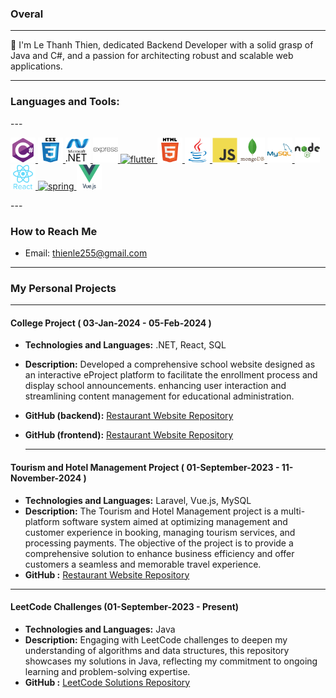 ### Overal
---
👋 I'm Le Thanh Thien,  dedicated Backend Developer with a solid grasp of Java and C#, and a passion for architecting robust and scalable web applications.

---
<h3 align="left">Languages and Tools:</h3>
---

<p align="left"> <a href="https://www.w3schools.com/cs/" target="_blank" rel="noreferrer"> <img src="https://raw.githubusercontent.com/devicons/devicon/master/icons/csharp/csharp-original.svg" alt="csharp" width="40" height="40"/> </a> <a href="https://www.w3schools.com/css/" target="_blank" rel="noreferrer"> <img src="https://raw.githubusercontent.com/devicons/devicon/master/icons/css3/css3-original-wordmark.svg" alt="css3" width="40" height="40"/> </a> <a href="https://dotnet.microsoft.com/" target="_blank" rel="noreferrer"> <img src="https://raw.githubusercontent.com/devicons/devicon/master/icons/dot-net/dot-net-original-wordmark.svg" alt="dotnet" width="40" height="40"/> </a> <a href="https://expressjs.com" target="_blank" rel="noreferrer"> <img src="https://raw.githubusercontent.com/devicons/devicon/master/icons/express/express-original-wordmark.svg" alt="express" width="40" height="40"/> </a> <a href="https://flutter.dev" target="_blank" rel="noreferrer"> <img src="https://www.vectorlogo.zone/logos/flutterio/flutterio-icon.svg" alt="flutter" width="40" height="40"/> </a> <a href="https://www.w3.org/html/" target="_blank" rel="noreferrer"> <img src="https://raw.githubusercontent.com/devicons/devicon/master/icons/html5/html5-original-wordmark.svg" alt="html5" width="40" height="40"/> </a> <a href="https://www.java.com" target="_blank" rel="noreferrer"> <img src="https://raw.githubusercontent.com/devicons/devicon/master/icons/java/java-original.svg" alt="java" width="40" height="40"/> </a> <a href="https://developer.mozilla.org/en-US/docs/Web/JavaScript" target="_blank" rel="noreferrer"> <img src="https://raw.githubusercontent.com/devicons/devicon/master/icons/javascript/javascript-original.svg" alt="javascript" width="40" height="40"/> </a> <a href="https://www.mongodb.com/" target="_blank" rel="noreferrer"> <img src="https://raw.githubusercontent.com/devicons/devicon/master/icons/mongodb/mongodb-original-wordmark.svg" alt="mongodb" width="40" height="40"/> </a> <a href="https://www.mysql.com/" target="_blank" rel="noreferrer"> <img src="https://raw.githubusercontent.com/devicons/devicon/master/icons/mysql/mysql-original-wordmark.svg" alt="mysql" width="40" height="40"/> </a> <a href="https://nodejs.org" target="_blank" rel="noreferrer"> <img src="https://raw.githubusercontent.com/devicons/devicon/master/icons/nodejs/nodejs-original-wordmark.svg" alt="nodejs" width="40" height="40"/> </a> <a href="https://reactjs.org/" target="_blank" rel="noreferrer"> <img src="https://raw.githubusercontent.com/devicons/devicon/master/icons/react/react-original-wordmark.svg" alt="react" width="40" height="40"/> </a> <a href="https://spring.io/" target="_blank" rel="noreferrer"> <img src="https://www.vectorlogo.zone/logos/springio/springio-icon.svg" alt="spring" width="40" height="40"/> </a> <a href="https://vuejs.org/" target="_blank" rel="noreferrer"> <img src="https://raw.githubusercontent.com/devicons/devicon/master/icons/vuejs/vuejs-original-wordmark.svg" alt="vuejs" width="40" height="40"/> </a> </p>
---

### How to Reach Me
- Email: thienle255@gmail.com
---

### My Personal Projects
---

#### College Project ( 03-Jan-2024 - 05-Feb-2024 )
- **Technologies and Languages:** .NET, React, SQL
- **Description:** Developed a comprehensive school website designed as an interactive eProject platform to facilitate the enrollment process and display school announcements. enhancing user interaction and streamlining content management for educational administration. 
- **GitHub (backend):** [Restaurant Website Repository](https://github.com/tlee2210/backend-app)
- **GitHub (frontend):** [Restaurant Website Repository](https://github.com/tlee2210/frontend-react)
  
  ---
  
#### Tourism and Hotel Management Project (  01-September-2023 - 11-November-2024  )
- **Technologies and Languages:**  Laravel, Vue.js, MySQL 
- **Description:** The Tourism and Hotel Management project is a multi-platform software system aimed at optimizing management and customer experience in booking, managing tourism services, and processing payments. The objective of the project is to provide a comprehensive solution to enhance business efficiency and offer customers a seamless and memorable travel experience. 
- **GitHub :** [Restaurant Website Repository](https://github.com/tlee2210/tourism-and-hotel-management )

---

#### LeetCode Challenges (01-September-2023 - Present)
- **Technologies and Languages:** Java
- **Description:** Engaging with LeetCode challenges to deepen my understanding of algorithms and data structures, this repository showcases my solutions in Java, reflecting my commitment to ongoing learning and problem-solving expertise.
- **GitHub :** [LeetCode Solutions Repository](https://github.com/tlee2210/leetcode)

